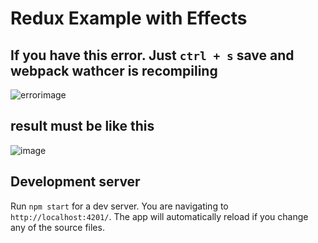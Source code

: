# Redux Example with Effects

## If you have this error. Just `ctrl + s` save and webpack wathcer is recompiling
![errorimage](https://user-images.githubusercontent.com/8816260/32723104-48617e26-c87d-11e7-91ff-83f9bace42f0.PNG)
## result must be like this
![image](https://user-images.githubusercontent.com/8816260/32723198-a59e96b4-c87d-11e7-8742-852ffac6a56b.png)

## Development server

Run `npm start` for a dev server. You are navigating to `http://localhost:4201/`. The app will automatically reload if you change any of the source files.
